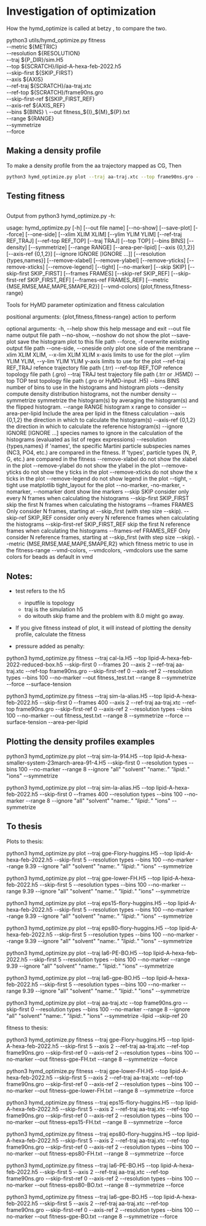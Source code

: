 
# Investigation of optimization
How the hymd_optimize is called at betzy , to compare the two.

python3 utils/hymd_optimize.py  fitness                               \
             --metric          ${METRIC}                                        \
             --resolution      ${RESOLUTION}                                    \
             --traj            ${P_DIR}/sim.H5                                  \
             --top             ${SCRATCH}/lipid-A-hexa-feb-2022.h5              \
             --skip-first      ${SKIP_FIRST}                                    \
             --axis            ${AXIS}                                          \
             --ref-traj        ${SCRATCH}/aa-traj.xtc                           \
             --ref-top         ${SCRATCH}/frame90ns.gro                         \
             --skip-first-ref  ${SKIP_FIRST_REF}                                \
             --axis-ref        ${AXIS_REF}                                      \
             --bins            ${BINS}                                          \
             --out             fitness_${I}_${M}_${P}.txt                       \
             --range           ${RANGE}                                         \
             --symmetrize                                                       \
             --force    


## Making a density profile
To make a density profile from the aa trajectory mapped as CG, Then
```bash ==
python3 hymd_optimize.py plot --traj aa-traj.xtc --top frame90ns.gro --skip-first 0 --resolution types --bins 100 --no-marker --range 8 --ignore "all" "solvent" "name:.*" "lipid:.*" "ions"  --symmetrize
```

## Testing fitness

```bash == python3 hymd_optimize.py fitness --traj sim-la-alias.H5 --top lipid-A-hexa-feb-2022.h5 --skip-first 5 --frames 10 --axis 2  --ref-traj aa-traj.xtc --ref-top frame90ns.gro --skip-first-ref 0  --axis-ref 2 --resolution types  --bins 100 --no-marker --out fitness_test.txt --range 8 --symmetrize --force
```

Output from python3 hymd_optimize.py -h:

usage: hymd_optimize.py [-h] [--out file name] [--no-show] [--save-plot] [--force] [--one-side] [--xlim XLIM XLIM] [--ylim YLIM YLIM] [--ref-traj REF_TRAJ] [--ref-top REF_TOP] [--traj TRAJ] [--top TOP] [--bins BINS] [--density] [--symmetrize] [--range RANGE] [--area-per-lipid]
                        [--axis {0,1,2}] [--axis-ref {0,1,2}] [--ignore IGNORE [IGNORE ...]] [--resolution {types,names}] [--remove-xlabel] [--remove-ylabel] [--remove-yticks] [--remove-xticks] [--remove-legend] [--tight] [--no-marker] [--skip SKIP] [--skip-first SKIP_FIRST]
                        [--frames FRAMES] [--skip-ref SKIP_REF] [--skip-first-ref SKIP_FIRST_REF] [--frames-ref FRAMES_REF] [--metric {MSE,RMSE,MAE,MAPE,SMAPE,R2}] [--vmd-colors]
                        {plot,fitness,fitness-range}

Tools for HyMD parameter optimization and fitness calculation

positional arguments:
  {plot,fitness,fitness-range}
                        action to perform

optional arguments:
  -h, --help            show this help message and exit
  --out file name       output file path
  --no-show, --noshow   do not show the plot
  --save-plot           save the histogram plot to this file path
  --force, -f           overwrite existing output file path
  --one-side, --oneside
                        only plot one side of the membrane
  --xlim XLIM XLIM, --x-lim XLIM XLIM
                        x-axis limits to use for the plot
  --ylim YLIM YLIM, --y-lim YLIM YLIM
                        y-axis limits to use for the plot
  --ref-traj REF_TRAJ   refence trajectory file path (.trr)
  --ref-top REF_TOP     refence topology file path (.gro)
  --traj TRAJ           test trajectory file path (.trr or .H5MD)
  --top TOP             test topology file path (.gro or HyMD-input .H5)
  --bins BINS           number of bins to use in the histograms and histogram plots
  --density             compute density distribution histograms, not the number density
  --symmetrize          symmetrize the histogram(s) by averaging the histogram(s) and the flipped histogram.
  --range RANGE         histogram x range to consider
  --area-per-lipid      Include the area per lipid in the fitness calculation
  --axis {0,1,2}        the direction in which to calculate the histogram(s)
  --axis-ref {0,1,2}    the direction in which to calculate the reference histogram(s)
  --ignore IGNORE [IGNORE ...]
                        species names to ignore in the calculation of the histograms (evaluated as list of regex expressions)
  --resolution {types,names}
                        if 'names', the specific Martini particle subspecies names (NC3, PO4, etc.) are compared in the fitness. If 'types', particle types (N, P, G, etc.) are compared in the fitness
  --remove-xlabel       do not show the xlabel in the plot
  --remove-ylabel       do not show the ylabel in the plot
  --remove-yticks       do not show the y ticks in the plot
  --remove-xticks       do not show the x ticks in the plot
  --remove-legend       do not show legend in the plot
  --tight, -tight       use matplotlib tight_layout for the plot
  --no-marker, -no-marker, -nomarker, --nomarker
                        dont show line markers
  --skip SKIP           consider only every N frames when calculating the histograms
  --skip-first SKIP_FIRST
                        skip the first N frames when calculating the histograms
  --frames FRAMES       Only consider N frames, starting at --skip_first (with step size --skip).
  --skip-ref SKIP_REF   consider only every N reference frames when calculating the histograms
  --skip-first-ref SKIP_FIRST_REF
                        skip the first N reference frames when calculating the histograms
  --frames-ref FRAMES_REF
                        Only consider N reference frames, starting at --skip_first (with step size --skip).
  --metric {MSE,RMSE,MAE,MAPE,SMAPE,R2}
                        which fitness metric to use in the fitness-range
  --vmd-colors, --vmdcolors, -vmdcolors
                        use the same colors for beads as default in vmd

## Notes:
- test refers to the h5
  - inputfile is topology
  - traj  is the simulation h5
  - do witouth skip frame and the problem with 8.0 might go away.
- If you give fitness instead of plot, it will instead of plotting the density profile,
  calculate the fitness

- pressure added as penalty:

 python3 hymd_optimize.py fitness --traj cal-la.H5 --top lipid-A-hexa-feb-2022-reduced-box.h5 --skip-first 0 --frames 20 --axis 2  --ref-traj aa-traj.xtc --ref-top frame90ns.gro --skip-first-ref 0  --axis-ref 2 --resolution types  --bins 100 --no-marker --out fitness_test.txt --range 8 --symmetrize --force --surface-tension

  python3 hymd_optimize.py fitness --traj sim-la-alias.H5 --top lipid-A-hexa-feb-2022.h5 --skip-first 0 --frames 400 --axis 2  --ref-traj aa-traj.xtc --ref-top frame90ns.gro --skip-first-ref 0  --axis-ref 2 --resolution types  --bins 100 --no-marker --out fitness_test.txt --range 8 --symmetrize --force --surface-tension --area-per-lipid


 ##  Plotting the density profiles examples
 python3 hymd_optimize.py plot --traj sim-la-914.H5 --top lipid-A-hexa-smaller-system-23march-area-91-4.H5 --skip-first 0 --resolution types --bins 100 --no-marker --range 8 --ignore "all" "solvent" "name:.*" "lipid:.*" "ions"  --symmetrize

 python3 hymd_optimize.py plot --traj sim-la-alias.H5 --top lipid-A-hexa-feb-2022.h5 --skip-first 0 --frames 400 --resolution types --bins 100 --no-marker --range 8 --ignore "all" "solvent" "name:.*" "lipid:.*" "ions"  --symmetrize


 ##   To thesis     

Plots to thesis:

python3 hymd_optimize.py plot --traj gpe-Flory-huggins.H5 --top lipid-A-hexa-feb-2022.h5 --skip-first 5 --resolution types --bins 100 --no-marker --range 9.39 --ignore "all" "solvent" "name:.*" "lipid:.*" "ions"  --symmetrize

python3 hymd_optimize.py plot --traj gpe-lower-FH.H5 --top lipid-A-hexa-feb-2022.h5 --skip-first 5 --resolution types --bins 100 --no-marker --range 9.39 --ignore "all" "solvent" "name:.*" "lipid:.*" "ions"  --symmetrize

python3 hymd_optimize.py plot --traj eps15-flory-huggins.H5 --top lipid-A-hexa-feb-2022.h5 --skip-first 5 --resolution types --bins 100 --no-marker --range 9.39 --ignore "all" "solvent" "name:.*" "lipid:.*" "ions"  --symmetrize

python3 hymd_optimize.py plot --traj eps80-flory-huggins.H5 --top lipid-A-hexa-feb-2022.h5 --skip-first 5 --resolution types --bins 100 --no-marker --range 9.39 --ignore "all" "solvent" "name:.*" "lipid:.*" "ions"  --symmetrize

python3 hymd_optimize.py plot --traj la6-PE-BO.H5 --top lipid-A-hexa-feb-2022.h5 --skip-first 5 --resolution types --bins 100 --no-marker --range 9.39 --ignore "all" "solvent" "name:.*" "lipid:.*" "ions"  --symmetrize

python3 hymd_optimize.py plot --traj la6-gpe-BO.H5 --top lipid-A-hexa-feb-2022.h5 --skip-first 5 --resolution types --bins 100 --no-marker --range 9.39 --ignore "all" "solvent" "name:.*" "lipid:.*" "ions"  --symmetrize

python3 hymd_optimize.py plot --traj aa-traj.xtc --top frame90ns.gro --skip-first 0 --resolution types --bins 100 --no-marker --range 8 --ignore "all" "solvent" "name:.*" "lipid:.*" "ions"  --symmetrize
-lipid --skip-ref 20

fitness to thesis:

python3 hymd_optimize.py fitness --traj gpe-Flory-huggins.H5 --top lipid-A-hexa-feb-2022.h5 --skip-first 5 --axis 2  --ref-traj aa-traj.xtc --ref-top frame90ns.gro --skip-first-ref 0  --axis-ref 2 --resolution types  --bins 100 --no-marker --out fitness-gpe-FH.txt --range 8 --symmetrize --force

python3 hymd_optimize.py fitness --traj gpe-lower-FH.H5 --top lipid-A-hexa-feb-2022.h5 --skip-first 5 --axis 2  --ref-traj aa-traj.xtc --ref-top frame90ns.gro --skip-first-ref 0  --axis-ref 2 --resolution types  --bins 100 --no-marker --out fitness-gpe-lower-FH.txt --range 8 --symmetrize --force

python3 hymd_optimize.py fitness --traj eps15-flory-huggins.H5 --top lipid-A-hexa-feb-2022.h5 --skip-first 5 --axis 2  --ref-traj aa-traj.xtc --ref-top frame90ns.gro --skip-first-ref 0  --axis-ref 2 --resolution types  --bins 100 --no-marker --out fitness-eps15-FH.txt --range 8 --symmetrize --force

python3 hymd_optimize.py fitness --traj eps80-flory-huggins.H5 --top lipid-A-hexa-feb-2022.h5 --skip-first 5 --axis 2  --ref-traj aa-traj.xtc --ref-top frame90ns.gro --skip-first-ref 0  --axis-ref 2 --resolution types  --bins 100 --no-marker --out fitness-eps80-FH.txt --range 8 --symmetrize --force

python3 hymd_optimize.py fitness --traj la6-PE-BO.H5 --top lipid-A-hexa-feb-2022.h5 --skip-first 5 --axis 2  --ref-traj aa-traj.xtc --ref-top frame90ns.gro --skip-first-ref 0  --axis-ref 2 --resolution types  --bins 100 --no-marker --out fitness-eps80-BO.txt --range 8 --symmetrize --force

python3 hymd_optimize.py fitness --traj la6-gpe-BO.H5 --top lipid-A-hexa-feb-2022.h5 --skip-first 5 --axis 2  --ref-traj aa-traj.xtc --ref-top frame90ns.gro --skip-first-ref 0  --axis-ref 2 --resolution types  --bins 100 --no-marker --out fitness-gpe-BO.txt --range 8 --symmetrize --force
